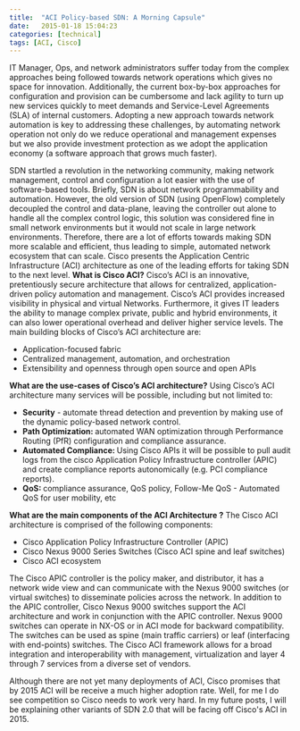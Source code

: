 ```yaml
---
title:  "ACI Policy-based SDN: A Morning Capsule"
date:   2015-01-18 15:04:23
categories: [technical]
tags: [ACI, Cisco]
---
```


IT Manager, Ops, and network administrators suffer today from the complex approaches being followed towards network operations which gives no space for innovation. Additionally, the current box-by-box approaches for configuration and provision can be cumbersome and lack agility to turn up new services quickly to meet demands and Service-Level Agreements (SLA) of internal customers. Adopting a new approach towards network automation is key to addressing these challenges, by automating network operation not only do we reduce operational and management expenses but we also provide investment protection as we adopt the application economy (a software approach that grows much faster).

SDN startled a revolution in the networking community, making network management, control and configuration a lot easier with the use of software-based tools. Briefly, SDN is about network programmability and automation. However, the old version of SDN (using OpenFlow) completely decoupled the control and data-plane, leaving the controller out alone to handle all the complex control logic, this solution was considered fine in small network environments but it would not scale in large network environments. Therefore, there are a lot of efforts towards making SDN more scalable and efficient, thus leading to simple, automated network ecosystem that can scale. Cisco presents the Application Centric Infrastructure (ACI) architecture as one of the leading efforts for taking SDN to the next level. <b>What is Cisco ACI?</b> Cisco’s ACI is an innovative, pretentiously secure architecture that allows for centralized, application-driven policy automation and management. Cisco’s ACI provides increased visibility in physical and virtual Networks. Furthermore, it gives IT leaders the ability to manage complex private, public and hybrid environments, it can also lower operational overhead and deliver higher service levels. The main building blocks of Cisco’s ACI architecture are:
<ul>
	<li>Application-focused fabric</li>
	<li>Centralized management, automation, and orchestration</li>
	<li>Extensibility and openness through open source and open APIs</li>
</ul>
<b>What are the use-cases of Cisco’s ACI architecture?</b> Using Cisco’s ACI architecture many services will be possible, including but not limited to:
<ul>
	<li><b>Security</b> - automate thread detection and prevention by making use of the dynamic policy-based network control.</li>
	<li><b>Path Optimization: </b>automated WAN optimization through Performance Routing (PfR) configuration and compliance assurance.</li>
	<li><b>Automated Compliance: </b>Using Cisco APIs it will be possible to pull audit logs from the cisco Application Policy Infrastructure controller (APIC) and create compliance reports autonomically (e.g. PCI compliance reports).</li>
	<li><b>QoS: </b>compliance assurance, QoS policy, Follow-Me QoS - Automated QoS for user mobility, etc</li>
</ul>
<b>What are the main components of the ACI Architecture ?</b> The Cisco ACI architecture is comprised of the following components:
<ul>
	<li>Cisco Application Policy Infrastructure Controller (APIC)</li>
	<li>Cisco Nexus 9000 Series Switches (Cisco ACI spine and leaf switches)</li>
	<li>Cisco ACI ecosystem</li>
</ul>
The Cisco APIC controller is the policy maker, and distributor, it has a network wide view and can communicate with the Nexus 9000 switches (or virtual switches) to disseminate policies across the network. In addition to the APIC controller, Cisco Nexus 9000 switches support the ACI architecture and work in conjunction with the APIC controller. Nexus 9000 switches can operate in NX-OS or in ACI mode for backward compatibility. The switches can be used as spine (main traffic carriers) or leaf (interfacing with end-points) switches. The Cisco ACI framework allows for a broad integration and interoperability with management, virtualization and layer 4 through 7 services from a diverse set of vendors.

Although there are not yet many deployments of ACI, Cisco promises that by 2015 ACI will be receive a much higher adoption rate. Well, for me I do see competition so Cisco needs to work very hard. In my future posts, I will be explaining other variants of SDN 2.0 that will be facing off Cisco's ACI in 2015.
